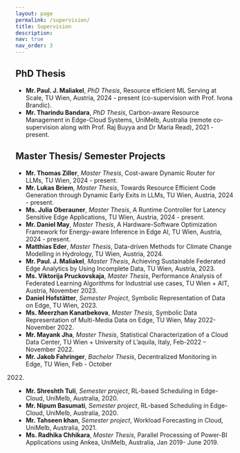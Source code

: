 ```yaml
---
layout: page
permalink: /supervision/
title: Supervision
description: 
nav: true
nav_order: 3
---
```



<a id="research-supervision"></a>

## PhD Thesis
- **Mr. Paul. J. Maliakel**, *PhD Thesis*,	Resource efficient ML Serving at Scale, TU Wien, Austria, 2024 - present (co-supervision with Prof. Ivona Brandic).
- **Mr. Tharindu Bandara**, *PhD Thesis*, Carbon-aware Resource Management in Edge-Cloud Systems,
UniMelb, Australia (remote co-supervision along with Prof. Raj Buyya and Dr Maria Read), 2021 - present.

## Master Thesis/ Semester Projects
<!-- TODO - point to publicaiton or awards at the end , host info with hlink-->
<!-- - **Denis Leser**, *Master Thesis*,	TODO, TU Wien, Austria, 2024. -->
- **Mr. Thomas Ziller**, *Master Thesis*,	Cost-aware Dynamic Router for LLMs, TU Wien, 2024 - present.
- **Mr. Lukas Briem**, *Master Thesis*,	Towards Resource Efficient Code Generation through Dynamic Early Exits in LLMs, TU Wien, Austria, 2024 - present.
- **Ms. Julia Oberauner**, *Master Thesis*, A Runtime Controller for Latency Sensitive Edge Applications, TU Wien, Austria, 2024 - present.
- **Mr. Daniel May**, *Master Thesis*, A Hardware-Software Optimization Framework for Energy-aware Inference in Edge AI, TU Wien, Austria, 2024 - present.
- **Matthias Eder**, *Master Thesis*, Data-driven Methods for Climate Change Modelling in Hydrology, TU Wien, Austria, 2024.
- **Mr. Paul. J. Maliakel**, *Master Thesis*,	Achieving Sustainable Federated Edge Analytics by Using Incomplete Data, TU Wien, Austria, 2023.
- **Ms. Viktorija Pruckovskaja**, *Master Thesis*, Performance Analysis of Federated Learning Algorithms
for Industrial use cases, TU Wien + AIT, Austria, November 2023.
- **Daniel Hofstätter**, *Semester Project*, Symbolic Representation of Data on Edge, TU Wien, 2023.
- **Ms. Meerzhan Kanatbekova**, *Master Thesis*, Symbolic Data Representation of Multi-Media Data on
Edge, TU Wien, May 2022- November 2022.
- **Mr. Mayank Jha**, *Master Thesis*, Statistical Characterization of a Cloud Data Center, TU Wien +
University of L’aquila, Italy, Feb-2022 – November 2022.
- **Mr. Jakob Fahringer**, *Bachelor Thesis*, Decentralized Monitoring in Edge, TU Wien, Feb - October
2022.
- **Mr. Shreshth Tuli**, *Semester project*, RL-based Scheduling in Edge-Cloud, UniMelb, Australia, 2020.
- **Mr. Nipum Basumati**, *Semester project*, RL-based Scheduling in Edge-Cloud, UniMelb, Australia, 2020.
- **Mr. Tahseen khan**, *Semester project*, Workload Forecasting in Cloud, UniMelb, Australia, 2021.
- **Ms. Radhika Chhikara**, *Master Thesis*, Parallel Processing of Power-BI Applications using Ankea,
UniMelb, Australia, Jan 2019- June 2019.
